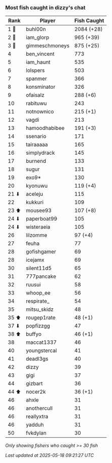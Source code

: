 ### Most fish caught in dizzy's chat
| Rank | Player | Fish Caught |
|------|--------|-----------|
| 1 🥇  | buhl00n  | 2084 (+28) |
| 2 🥈  | iam_glorp  | 965 (+39) |
| 3 🥉  | gimmeschmoneys  | 875 (+25) |
| 4  | ben_vincent  | 773 |
| 5  | iam_haunt  | 535 |
| 6  | lolspers  | 503 |
| 7  | spanmer  | 366 |
| 8  | konsminator  | 326 |
| 9  | ofaisalz  | 288 (+6) |
| 10  | rabituwu  | 243 |
| 11  | notnownico  | 215 (+1) |
| 12  | vagdi  | 213 |
| 13  | hamoodhabibee  | 191 (+3) |
| 14  | ssenario  | 171 |
| 15  | tairaaaaa  | 165 |
| 16  | simplydrack  | 145 |
| 17  | burnend  | 133 |
| 18  | sugur  | 131 |
| 19  | exo9*  | 130 |
| 20  | kyonuwu  | 119 (+4) |
| 21 ⬇ | aceleju  | 115 |
| 22  | kukkuri  | 109 |
| 23 ⬆ | mousee93  | 107 (+8) |
| 24 ⬇ | paperboat99  | 105 |
| 24 ⬇ | wisteraeia  | 105 |
| 26  | lilzomme  | 97 (+4) |
| 27  | feuha  | 77 |
| 28  | gofishgamer  | 69 |
| 28  | icejamx  | 69 |
| 30  | silent11d5  | 65 |
| 31  | 777pancake  | 62 |
| 32  | ruusui  | 58 |
| 33  | whoop_ee  | 56 |
| 34  | respirate_  | 54 |
| 35  | mitsu_skidz  | 48 |
| 35 ⬆ | rougep1rate  | 48 (+1) |
| 37 ⬇ | popfizzgg  | 47 |
| 38 ⬆ | buffyo  | 46 (+1) |
| 38  | maccat1337  | 46 |
| 40  | youngstercal  | 41 |
| 41  | deadl3gs  | 40 |
| 42  | dizzy  | 39 |
| 43  | gigi  | 37 |
| 44  | gizbart  | 36 |
| 44 ⬆ | nocer2k  | 36 (+1) |
| 46  | ahxle  | 31 |
| 46  | anothercull  | 31 |
| 46  | reallyxtra  | 31 |
| 46  | yadduh  | 31 |
| 50  | fvkdylan  | 30 |

_Only showing fishers who caught >= 30 fish_

_Last updated at 2025-05-18 09:21:27 UTC_